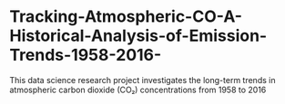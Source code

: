 # Tracking-Atmospheric-CO-A-Historical-Analysis-of-Emission-Trends-1958-2016-
This data science research project investigates the long-term trends in atmospheric carbon dioxide (CO₂) concentrations from 1958 to 2016
